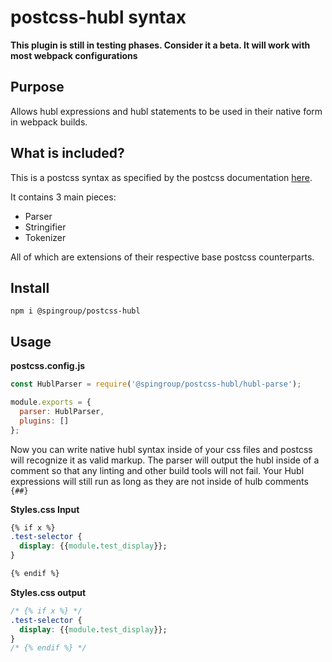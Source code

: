 # postcss-hubl syntax
**This plugin is still in testing phases. Consider it a beta. It will work with most webpack configurations**

## Purpose 

Allows hubl expressions and hubl statements to be used in their native form in webpack builds.

## What is included?

This is a postcss syntax as specified by the postcss documentation [here](https://github.com/postcss/postcss/blob/main/docs/syntax.md). 

It contains 3 main pieces:

- Parser
- Stringifier
- Tokenizer

All of which are extensions of their respective base postcss counterparts.

## Install
`npm i @spingroup/postcss-hubl`

## Usage

**postcss.config.js**
```js {title: postcss.config.js}
const HublParser = require('@spingroup/postcss-hubl/hubl-parse');

module.exports = {
  parser: HublParser,
  plugins: []
};
```

Now you can write native hubl syntax inside of your css files and postcss will recognize it as valid markup. The parser will output the hubl inside of a comment so that any linting and other build tools will not fail. Your Hubl expressions will still run as long as they are not inside of hulb comments `{##}`

**Styles.css Input**
```css {title: postcss.config.js}
{% if x %}
.test-selector {
  display: {{module.test_display}};
}

{% endif %}
```

**Styles.css output**
```css {title: postcss.config.js}
/* {% if x %} */
.test-selector {
  display: {{module.test_display}};
}
/* {% endif %} */
```
